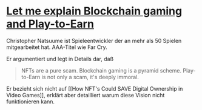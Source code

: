 # [Let me explain Blockchain gaming and Play-to-Earn](https://www.youtube.com/watch?v=UKzup7XDyq8)
Christopher Natsuume ist Spieleentwickler der an mehr als 50 Spielen mitgearbeitet hat. AAA-Titel wie Far Cry.

Er argumentiert und legt in Details dar, daß

> NFTs are a pure scam. Blockchain gaming is a pyramid scheme. Play-to-Earn is not only a scam, it's deeply immoral.

Er bezieht sich nicht auf [[How NFT's Could SAVE Digital Ownership in Video Games]], erklärt aber detailliert warum diese Vision nicht funktionieren kann.